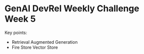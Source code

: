 # GenAI DevRel Weekly Challenge Week 5

Key points:

- Retrieval Augmented Generation
- Fire Store Vector Store
